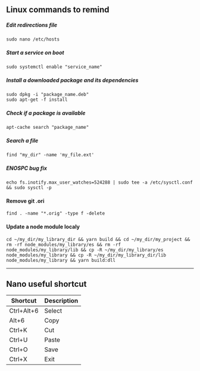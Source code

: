 ## Linux commands to remind

##### Edit redirections file
```
sudo nano /etc/hosts
```
##### Start a service on boot
```
sudo systemctl enable "service_name"
```
##### Install a downloaded package and its dependencies
```
sudo dpkg -i "package_name.deb"
sudo apt-get -f install
```
##### Check if a package is available
```
apt-cache search "package_name"
```
##### Search a file
```
find "my_dir" -name 'my_file.ext'
```

##### ENOSPC bug fix
```
echo fs.inotify.max_user_watches=524288 | sudo tee -a /etc/sysctl.conf && sudo sysctl -p
```

#### Remove git .ori
```
find . -name "*.orig" -type f -delete
```

#### Update a node module localy
```
cd ~/my_dir/my_library_dir && yarn build && cd ~/my_dir/my_project && rm -rf node_modules/my_library/es && rm -rf node_modules/my_library/lib && cp -R ~/my_dir/my_library/es node_modules/my_library && cp -R ~/my_dir/my_library_dir/lib node_modules/my_library && yarn build:dll
```

---
## Nano useful shortcut
| Shortcut   | Description 
|------------|-------------
| Ctrl+Alt+6 | Select
| Alt+6      | Copy
| Ctrl+K     | Cut
| Ctrl+U     | Paste
| Ctrl+O     | Save
| Ctrl+X     | Exit
